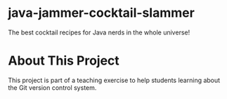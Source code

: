 # java-jammer-cocktail-slammer
The best cocktail recipes for Java nerds in the whole universe!

# About This Project
This project is part of a teaching exercise to help students learning about the Git version control system.

